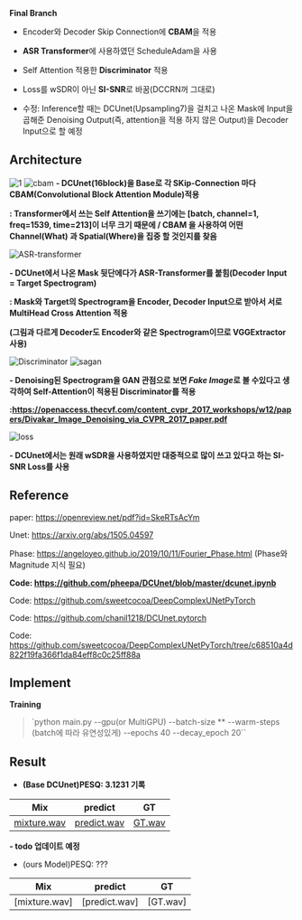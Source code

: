 **Final Branch**

- Encoder와 Decoder Skip Connection에 **CBAM**을 적용
- **ASR Transformer**에 사용하였던 ScheduleAdam을 사용
- Self Attention 적용한 **Discriminator** 적용
- Loss를 wSDR이 아닌 **SI-SNR**로 바꿈(DCCRN꺼 그대로)

- 수정: Inference할 때는 DCUnet(Upsampling7)을 걸치고 나온 Mask에 Input을 곱해준 Denoising Output(즉, attention을
적용 하지 않은 Output)을 Decoder Input으로 할 예정

## Architecture

![1](https://user-images.githubusercontent.com/76771847/127819187-c25d1db2-0504-4c60-a0e8-2422d658e3d6.png)
![cbam](https://user-images.githubusercontent.com/76771847/131243269-834125a7-5088-455d-8380-b4c8a385570f.png)
**- DCUnet(16block)을 Base로 각 SKip-Connection 마다 CBAM(Convolutional Block Attention Module)적용**

**: Transformer에서 쓰는 Self Attention을 쓰기에는 [batch, channel=1, freq=1539, time=213]이 너무 크기 때문에 / CBAM
을 사용하여 어떤 Channel(What) 과 Spatial(Where)을 집중 할 것인지를 찾음**


![ASR-transformer](https://user-images.githubusercontent.com/76771847/131243336-3a50a027-1a40-446b-a2b5-19f95c7104c0.png)

**- DCUnet에서 나온 Mask 뒷단에다가 ASR-Transformer를 붙힘(Decoder Input = Target Spectrogram)**

**: Mask와 Target의 Spectrogram을 Encoder, Decoder Input으로 받아서 서로 MultiHead Cross Attention 적용**

**(그림과 다르게 Decoder도 Encoder와 같은 Spectrogram이므로 VGGExtractor 사용)**


![Discriminator](https://user-images.githubusercontent.com/76771847/131243460-48f69bbd-2bb9-4155-9336-bc7e2ba34fbc.png)
![sagan](https://user-images.githubusercontent.com/76771847/131243461-05a65c12-7701-47fe-8b7a-ef40484a9f9c.png)

**- Denoising된 Spectrogram을 GAN 관점으로 보면 *Fake Image*로 볼 수있다고
생각하여 Self-Attention이 적용된 Discriminator를 적용**

**:https://openaccess.thecvf.com/content_cvpr_2017_workshops/w12/papers/Divakar_Image_Denoising_via_CVPR_2017_paper.pdf**


![loss](https://user-images.githubusercontent.com/76771847/129316595-bad11735-78e6-45e1-8fa5-fe67e422423f.png)

**- DCUnet에서는 원래 wSDR을 사용하였지만 대중적으로 많이 쓰고 있다고 하는 SI-SNR
Loss를 사용**

## Reference

paper: https://openreview.net/pdf?id=SkeRTsAcYm

Unet: https://arxiv.org/abs/1505.04597

Phase: https://angeloyeo.github.io/2019/10/11/Fourier_Phase.html
(Phase와 Magnitude 지식 필요)

**Code: https://github.com/pheepa/DCUnet/blob/master/dcunet.ipynb**

Code: https://github.com/sweetcocoa/DeepComplexUNetPyTorch

Code: https://github.com/chanil1218/DCUnet.pytorch

Code: https://github.com/sweetcocoa/DeepComplexUNetPyTorch/tree/c68510a4d822f19fa366f1da84eff8c0c25ff88a

## Implement

**Training**

> `python main.py --gpu(or MultiGPU) --batch-size ** --warm-steps (batch에 따라 유연성있게) --epochs 40
> --decay_epoch 20``

## Result

- **(Base DCUnet)PESQ: 3.1231 기록**

| Mix | predict | GT |
|---|---|---|
| [mixture.wav](./example/mixed.wav?raw=true) |  [predict.wav](./example/predict.wav?raw=true)  |  [GT.wav](./example/GT.wav?raw=true)  |

**- todo 업데이트 예정**
- (ours Model)PESQ: ???

| Mix | predict | GT |
|---|---|---|
| [mixture.wav]|  [predict.wav]|  [GT.wav] |

